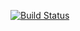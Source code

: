 [![Build Status](https://travis-ci.org/michaelliao/openweixin.svg?branch=master)](https://travis-ci.org/michaelliao/openweixin)


